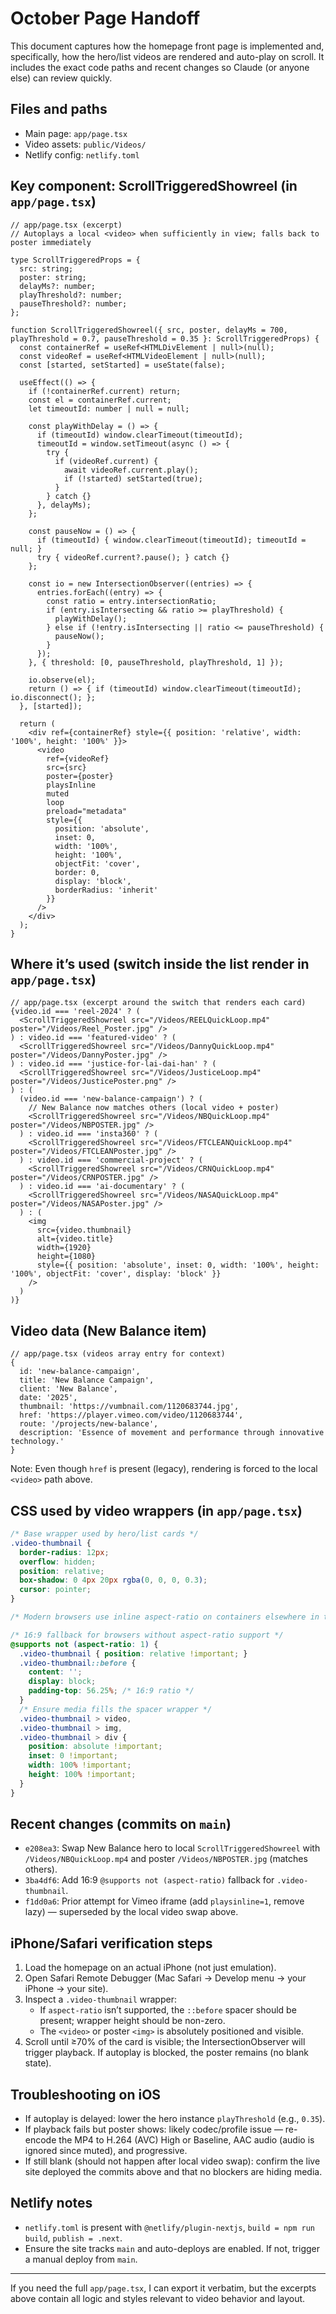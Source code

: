 # October Page Handoff

This document captures how the homepage front page is implemented and, specifically, how the hero/list videos are rendered and auto-play on scroll. It includes the exact code paths and recent changes so Claude (or anyone else) can review quickly.

## Files and paths

- Main page: `app/page.tsx`
- Video assets: `public/Videos/`
- Netlify config: `netlify.toml`

## Key component: ScrollTriggeredShowreel (in `app/page.tsx`)

```tsx
// app/page.tsx (excerpt)
// Autoplays a local <video> when sufficiently in view; falls back to poster immediately

type ScrollTriggeredProps = {
  src: string;
  poster: string;
  delayMs?: number;
  playThreshold?: number;
  pauseThreshold?: number;
};

function ScrollTriggeredShowreel({ src, poster, delayMs = 700, playThreshold = 0.7, pauseThreshold = 0.35 }: ScrollTriggeredProps) {
  const containerRef = useRef<HTMLDivElement | null>(null);
  const videoRef = useRef<HTMLVideoElement | null>(null);
  const [started, setStarted] = useState(false);

  useEffect(() => {
    if (!containerRef.current) return;
    const el = containerRef.current;
    let timeoutId: number | null = null;

    const playWithDelay = () => {
      if (timeoutId) window.clearTimeout(timeoutId);
      timeoutId = window.setTimeout(async () => {
        try {
          if (videoRef.current) {
            await videoRef.current.play();
            if (!started) setStarted(true);
          }
        } catch {}
      }, delayMs);
    };

    const pauseNow = () => {
      if (timeoutId) { window.clearTimeout(timeoutId); timeoutId = null; }
      try { videoRef.current?.pause(); } catch {}
    };

    const io = new IntersectionObserver((entries) => {
      entries.forEach((entry) => {
        const ratio = entry.intersectionRatio;
        if (entry.isIntersecting && ratio >= playThreshold) {
          playWithDelay();
        } else if (!entry.isIntersecting || ratio <= pauseThreshold) {
          pauseNow();
        }
      });
    }, { threshold: [0, pauseThreshold, playThreshold, 1] });

    io.observe(el);
    return () => { if (timeoutId) window.clearTimeout(timeoutId); io.disconnect(); };
  }, [started]);

  return (
    <div ref={containerRef} style={{ position: 'relative', width: '100%', height: '100%' }}>
      <video 
        ref={videoRef}
        src={src}
        poster={poster}
        playsInline
        muted
        loop
        preload="metadata"
        style={{
          position: 'absolute',
          inset: 0,
          width: '100%',
          height: '100%',
          objectFit: 'cover',
          border: 0,
          display: 'block',
          borderRadius: 'inherit'
        }}
      />
    </div>
  );
}
```

## Where it’s used (switch inside the list render in `app/page.tsx`)

```tsx
// app/page.tsx (excerpt around the switch that renders each card)
{video.id === 'reel-2024' ? (
  <ScrollTriggeredShowreel src="/Videos/REELQuickLoop.mp4" poster="/Videos/Reel_Poster.jpg" />
) : video.id === 'featured-video' ? (
  <ScrollTriggeredShowreel src="/Videos/DannyQuickLoop.mp4" poster="/Videos/DannyPoster.jpg" />
) : video.id === 'justice-for-lai-dai-han' ? (
  <ScrollTriggeredShowreel src="/Videos/JusticeLoop.mp4" poster="/Videos/JusticePoster.png" />
) : (
  (video.id === 'new-balance-campaign') ? (
    // New Balance now matches others (local video + poster)
    <ScrollTriggeredShowreel src="/Videos/NBQuickLoop.mp4" poster="/Videos/NBPOSTER.jpg" />
  ) : video.id === 'insta360' ? (
    <ScrollTriggeredShowreel src="/Videos/FTCLEANQuickLoop.mp4" poster="/Videos/FTCLEANPoster.jpg" />
  ) : video.id === 'commercial-project' ? (
    <ScrollTriggeredShowreel src="/Videos/CRNQuickLoop.mp4" poster="/Videos/CRNPOSTER.jpg" />
  ) : video.id === 'ai-documentary' ? (
    <ScrollTriggeredShowreel src="/Videos/NASAQuickLoop.mp4" poster="/Videos/NASAPoster.jpg" />
  ) : (
    <img
      src={video.thumbnail}
      alt={video.title}
      width={1920}
      height={1080}
      style={{ position: 'absolute', inset: 0, width: '100%', height: '100%', objectFit: 'cover', display: 'block' }}
    />
  )
)}
```

## Video data (New Balance item)

```tsx
// app/page.tsx (videos array entry for context)
{
  id: 'new-balance-campaign',
  title: 'New Balance Campaign',
  client: 'New Balance',
  date: '2025',
  thumbnail: 'https://vumbnail.com/1120683744.jpg',
  href: 'https://player.vimeo.com/video/1120683744',
  route: '/projects/new-balance',
  description: 'Essence of movement and performance through innovative technology.'
}
```

Note: Even though `href` is present (legacy), rendering is forced to the local `<video>` path above.

## CSS used by video wrappers (in `app/page.tsx`)

```css
/* Base wrapper used by hero/list cards */
.video-thumbnail {
  border-radius: 12px;
  overflow: hidden;
  position: relative;
  box-shadow: 0 4px 20px rgba(0, 0, 0, 0.3);
  cursor: pointer;
}

/* Modern browsers use inline aspect-ratio on containers elsewhere in the file */

/* 16:9 fallback for browsers without aspect-ratio support */
@supports not (aspect-ratio: 1) {
  .video-thumbnail { position: relative !important; }
  .video-thumbnail::before {
    content: '';
    display: block;
    padding-top: 56.25%; /* 16:9 ratio */
  }
  /* Ensure media fills the spacer wrapper */
  .video-thumbnail > video,
  .video-thumbnail > img,
  .video-thumbnail > div {
    position: absolute !important;
    inset: 0 !important;
    width: 100% !important;
    height: 100% !important;
  }
}
```

## Recent changes (commits on `main`)

- `e208ea3`: Swap New Balance hero to local `ScrollTriggeredShowreel` with `/Videos/NBQuickLoop.mp4` and poster `/Videos/NBPOSTER.jpg` (matches others).
- `3ba4df6`: Add 16:9 `@supports not (aspect-ratio)` fallback for `.video-thumbnail`.
- `f1dd0a6`: Prior attempt for Vimeo iframe (add `playsinline=1`, remove lazy) — superseded by the local video swap above.

## iPhone/Safari verification steps

1. Load the homepage on an actual iPhone (not just emulation).
2. Open Safari Remote Debugger (Mac Safari → Develop menu → your iPhone → your site).
3. Inspect a `.video-thumbnail` wrapper:
   - If `aspect-ratio` isn’t supported, the `::before` spacer should be present; wrapper height should be non-zero.
   - The `<video>` or poster `<img>` is absolutely positioned and visible.
4. Scroll until ≥70% of the card is visible; the IntersectionObserver will trigger playback. If autoplay is blocked, the poster remains (no blank state).

## Troubleshooting on iOS

- If autoplay is delayed: lower the hero instance `playThreshold` (e.g., `0.35`).
- If playback fails but poster shows: likely codec/profile issue — re-encode the MP4 to H.264 (AVC) High or Baseline, AAC audio (audio is ignored since muted), and progressive.
- If still blank (should not happen after local video swap): confirm the live site deployed the commits above and that no blockers are hiding media.

## Netlify notes

- `netlify.toml` is present with `@netlify/plugin-nextjs`, `build = npm run build`, `publish = .next`.
- Ensure the site tracks `main` and auto-deploys are enabled. If not, trigger a manual deploy from `main`.

---

If you need the full `app/page.tsx`, I can export it verbatim, but the excerpts above contain all logic and styles relevant to video behavior and layout.
